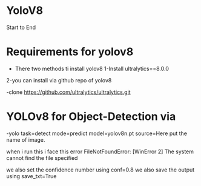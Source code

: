 # YoloV8
Start to End

# Requirements for yolov8
- There two methods ti install yolov8 
1-Install ultralytics==8.0.0

2-you can install via github repo of yolov8

-clone https://github.com/ultralytics/ultralytics.git


# YOLOv8 for Object-Detection via
-yolo task=detect mode=predict model=yolov8n.pt source=Here put the name of image.

when i run this i face this error FileNotFoundError: [WinError 2] The system cannot find the file specified   

we also set the confidence number using conf=0.8
we also save the output using save_txt=True
